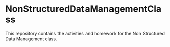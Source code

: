 # NonStructuredDataManagementClass
This repository contains the activities and homework for the Non Structured Data Management class.

